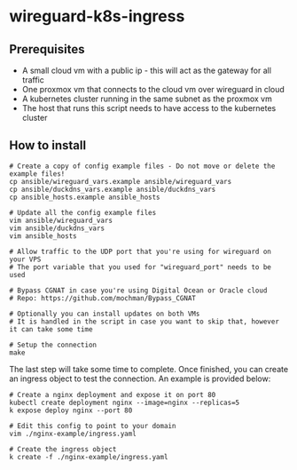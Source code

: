 # wireguard-k8s-ingress

## Prerequisites

- A small cloud vm with a public ip - this will act as the gateway for all traffic
- One proxmox vm that connects to the cloud vm over wireguard in cloud
- A kubernetes cluster running in the same subnet as the proxmox vm
- The host that runs this script needs to have access to the kubernetes cluster


## How to install

```
# Create a copy of config example files - Do not move or delete the example files!
cp ansible/wireguard_vars.example ansible/wireguard_vars
cp ansible/duckdns_vars.example ansible/duckdns_vars
cp ansible_hosts.example ansible_hosts

# Update all the config example files
vim ansible/wireguard_vars
vim ansible/duckdns_vars
vim ansible_hosts

# Allow traffic to the UDP port that you're using for wireguard on your VPS
# The port variable that you used for "wireguard_port" needs to be used

# Bypass CGNAT in case you're using Digital Ocean or Oracle cloud
# Repo: https://github.com/mochman/Bypass_CGNAT

# Optionally you can install updates on both VMs
# It is handled in the script in case you want to skip that, however it can take some time

# Setup the connection
make
```

The last step will take some time to complete. Once finished, you can create an ingress object to test the connection.
An example is provided below:

```
# Create a nginx deployment and expose it on port 80
kubectl create deployment nginx --image=nginx --replicas=5
k expose deploy nginx --port 80

# Edit this config to point to your domain
vim ./nginx-example/ingress.yaml

# Create the ingress object
k create -f ./nginx-example/ingress.yaml
```